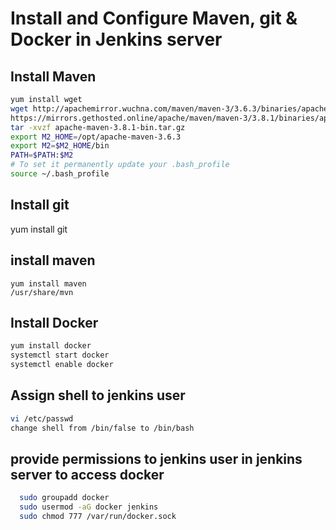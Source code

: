 # Install and Configure Maven, git & Docker in Jenkins server

## Install Maven
```sh
yum install wget
wget http://apachemirror.wuchna.com/maven/maven-3/3.6.3/binaries/apache-maven-3.6.3-bin.tar.gz 
https://mirrors.gethosted.online/apache/maven/maven-3/3.8.1/binaries/apache-maven-3.8.1-bin.tar.gz
tar -xvzf apache-maven-3.8.1-bin.tar.gz
export M2_HOME=/opt/apache-maven-3.6.3
export M2=$M2_HOME/bin
PATH=$PATH:$M2
# To set it permanently update your .bash_profile
source ~/.bash_profile
```

## Install git
yum install git

## install maven
```
yum install maven 
/usr/share/mvn
```

## Install Docker
```sh
yum install docker
systemctl start docker
systemctl enable docker
```

## Assign shell to jenkins user

```sh
vi /etc/passwd
change shell from /bin/false to /bin/bash
```

## provide permissions to jenkins user in jenkins server to access docker
```sh
  sudo groupadd docker
  sudo usermod -aG docker jenkins
  sudo chmod 777 /var/run/docker.sock
```
